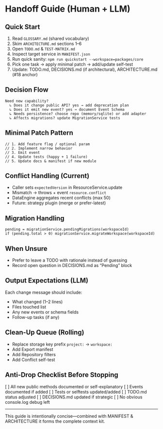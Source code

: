 # Handoff Guide (Human + LLM)

## Quick Start
1. Read `GLOSSARY.md` (shared vocabulary)
2. Skim `ARCHITECTURE.md` sections 1–6
3. Open `TODO.md` & `TEST-MATRIX.md`
4. Inspect target service in `MANIFEST.json`
5. Run quick sanity: `npm run quickstart --workspace=packages/core`
6. Pick one task → apply minimal patch → add/update self-test
7. Update: TODO.md, DECISIONS.md (if architectural), ARCHITECTURE.md (#18 anchor)

## Decision Flow
```
Need new capability?
  ↳ Does it change public API? yes → add deprecation plan
  ↳ Does it emit new event? yes → document Event Schema
  ↳ Needs persistence? choose repo (memory/sqlite) or add adapter
  ↳ Affects migrations? update MigrationService tests
```

## Minimal Patch Pattern
```
// 1. Add feature flag / optional param
// 2. Implement narrow behavior
// 3. Emit event
// 4. Update tests (happy + 1 failure)
// 5. Update docs & manifest if new module
```

## Conflict Handling (Current)
- Caller sets `expectedVersion` in ResourceService.update
- Mismatch → throws + event `resource.conflict`
- DataEngine aggregates recent conflicts (max 50)
- Future: strategy plugin (merge or prefer-latest)

## Migration Handling
```
pending = migrationService.pendingMigrations(workspaceId)
if (pending.total > 0) migrationService.migrateWorkspace(workspaceId)
```

## When Unsure
- Prefer to leave a TODO with rationale instead of guessing
- Record open question in DECISIONS.md as “Pending” block

## Output Expectations (LLM)
Each change message should include:
- What changed (1–2 lines)
- Files touched list
- Any new events or schema fields
- Follow-up tasks (if any)

## Clean-Up Queue (Rolling)
- Replace storage key prefix `project:` → `workspace:`
- Add Export manifest
- Add Repository filters
- Add Conflict self-test

## Anti-Drop Checklist Before Stopping
[ ] All new public methods documented or self-explanatory
[ ] Events documented if added
[ ] Tests or selftests updated/added
[ ] TODO.md status adjusted
[ ] DECISIONS.md updated if strategic
[ ] No obvious console.log debug left

---
This guide is intentionally concise—combined with MANIFEST & ARCHITECTURE it forms the complete context kit.
